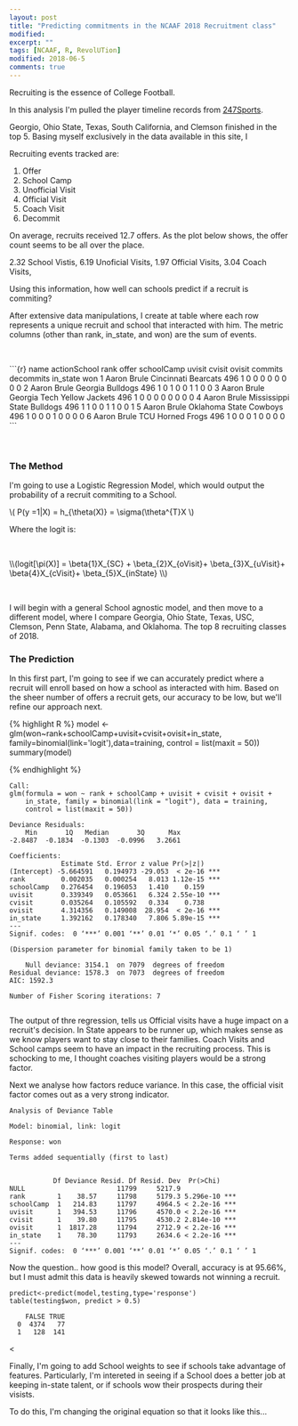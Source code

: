 ```yaml
---
layout: post
title: "Predicting commitments in the NCAAF 2018 Recruitment class"
modified:
excerpt: ""
tags: [NCAAF, R, RevolUTion]
modified: 2018-06-5
comments: true
---
```


Recruiting is the essence of College Football. 



In this analysis I'm pulled the player timeline records from <a href="https://247sports.com/Season/2018-Football/" target="_blank">247Sports</a>. 

Georgio, Ohio State, Texas, South California, and Clemson finished in the top 5. Basing myself exclusively in the data available in this site, I 


Recruiting events tracked are:

1. Offer
2. School Camp
3. Unofficial Visit
4. Official Visit
5. Coach Visit
6. Decommit


On average, recruits received 12.7 offers. As the plot below shows, the offer count seems to be all over the place.

2.32 School Vistis, 6.19 Unoficial Visits, 1.97 Official Visits, 3.04 Coach Visits, 


Using this information, how well can schools predict if a recruit is commiting?

After extensive data manipulations, I create at table where each row represents a unique recruit and school that interacted with him. The metric columns (other than rank, in_state, and won) are the sum of events.

<p><br></p>
```{r}
  name        actionSchool                 rank offer schoolCamp uvisit cvisit ovisit commits decommits in_state   won
  <chr>       <fct>                       <dbl> <int>      <int>  <int>  <int>  <int>   <int>     <int>    <dbl> <int>
1 Aaron Brule Cincinnati Bearcats           496     1          0      0      0      0       0         0        0     0
2 Aaron Brule Georgia Bulldogs              496     1          0      1      0      0       1         1        0     0
3 Aaron Brule Georgia Tech Yellow Jackets   496     1          0      0      0      0       0         0        0     0
4 Aaron Brule Mississippi State Bulldogs    496     1          1      0      0      1       1         0        0     1
5 Aaron Brule Oklahoma State Cowboys        496     1          0      0      0      1       0         0        0     0
6 Aaron Brule TCU Horned Frogs              496     1          0      0      0      1       0         0        0     0
```

<p><br></p>


### The Method

I'm going to use a Logistic Regression Model, which would output the probability of a recruit commiting to a School. 


\\( P(y =1|X) = h_{\theta(X)} = \sigma(\theta^{T}X \\)

Where the logit is:

<p><br></p>
\\(logit[\pi(X)] = \beta{1}X_{SC} + \beta_{2}X_{oVisit}+ \beta_{3}X_{uVisit}+ \beta{4}X_{cVisit}+ \beta_{5}X_{inState} \\)

<p><br></p>

I will begin with a general School agnostic model, and then move to a different model, where I compare Georgia, Ohio State, Texas, USC, Clemson, Penn State, Alabama, and Oklahoma. The top 8 recruiting classes of 2018.



### The Prediction


In this first part, I'm going to see if we can accurately predict where a recruit will enroll based on how a school as interacted with him. Based on the sheer number of offers a recruit gets, our accuracy to be low, but we'll refine our approach next.


{% highlight R %}
model <-glm(won~rank+schoolCamp+uvisit+cvisit+ovisit+in_state,
            family=binomial(link='logit'),data=training,
            control = list(maxit = 50))
summary(model)
                        
{% endhighlight %}


```{r}
Call:
glm(formula = won ~ rank + schoolCamp + uvisit + cvisit + ovisit + 
    in_state, family = binomial(link = "logit"), data = training, 
    control = list(maxit = 50))

Deviance Residuals: 
    Min       1Q   Median       3Q      Max  
-2.8487  -0.1834  -0.1303  -0.0996   3.2661  

Coefficients:
             Estimate Std. Error z value Pr(>|z|)    
(Intercept) -5.664591   0.194973 -29.053  < 2e-16 ***
rank         0.002035   0.000254   8.013 1.12e-15 ***
schoolCamp   0.276454   0.196053   1.410    0.159    
uvisit       0.339349   0.053661   6.324 2.55e-10 ***
cvisit       0.035264   0.105592   0.334    0.738    
ovisit       4.314356   0.149008  28.954  < 2e-16 ***
in_state     1.392162   0.178340   7.806 5.89e-15 ***
---
Signif. codes:  0 ‘***’ 0.001 ‘**’ 0.01 ‘*’ 0.05 ‘.’ 0.1 ‘ ’ 1

(Dispersion parameter for binomial family taken to be 1)

    Null deviance: 3154.1  on 7079  degrees of freedom
Residual deviance: 1578.3  on 7073  degrees of freedom
AIC: 1592.3

Number of Fisher Scoring iterations: 7
                        
```

The output of thre regression, tells us Official visits have a huge impact on a recruit's decision. In State appears to be runner up, which makes sense as we know players want to stay close to their families. Coach Visits and School camps seem to have an impact in the recruiting process. This is schocking to me, I thought coaches visiting players would be a strong factor.


Next we analyse how factors reduce variance. In this case, the official visit factor comes out as a very strong indicator. 
```{r}
Analysis of Deviance Table

Model: binomial, link: logit

Response: won

Terms added sequentially (first to last)


           Df Deviance Resid. Df Resid. Dev  Pr(>Chi)    
NULL                       11799     5217.9              
rank        1    38.57     11798     5179.3 5.296e-10 ***
schoolCamp  1   214.83     11797     4964.5 < 2.2e-16 ***
uvisit      1   394.53     11796     4570.0 < 2.2e-16 ***
cvisit      1    39.80     11795     4530.2 2.814e-10 ***
ovisit      1  1817.28     11794     2712.9 < 2.2e-16 ***
in_state    1    78.30     11793     2634.6 < 2.2e-16 ***
---
Signif. codes:  0 ‘***’ 0.001 ‘**’ 0.01 ‘*’ 0.05 ‘.’ 0.1 ‘ ’ 1                   
```

Now the question.. how good is this model? Overall, accuracy is at 95.66%, but I must admit this data is heavily skewed towards not winning a recruit.

```{r}
predict<-predict(model,testing,type='response')
table(testing$won, predict > 0.5)
```

```{r}
    FALSE TRUE
  0  4374   77
  1   128  141   
```










<




Finally, I'm going to add School weights to see if schools take advantage of features. Particularly, I'm intereted in seeing if a School does a better job at keeping in-state talent, or if schools wow their prospects during their visists. 

To do this, I'm changing the original equation so that it looks like this...
